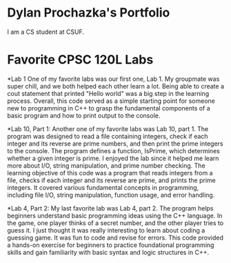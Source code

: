 # Dylan Prochazka's Portfolio

I am a CS student at CSUF. 

# Favorite CPSC 120L Labs
*Lab 1
 One of my favorite labs was our first one, Lab 1. My groupmate was super chill, and we both helped each other learn a lot. Being able to create a cout statement that printed "Hello world" was a big step in the learning process. Overall, this code served as a simple starting point for someone new to programming in C++ to grasp the fundamental components of a basic program and how to print output to the console.

*Lab 10, Part 1:
 Another one of my favorite labs was Lab 10, part 1. The program was designed to read a file containing integers, check if each integer and its reverse are prime numbers, and then print the prime integers to the console. The program defines a function, IsPrime, which determines whether a given integer is prime. I enjoyed the lab since it helped me learn more about I/O, string manipulation, and prime number checking. The learning objective of this code was a program that reads integers from a file, checks if each integer and its reverse are prime, and prints the prime integers. It covered various fundamental concepts in programming, including file I/O, string manipulation, function usage, and error handling.

*Lab 4, Part 2:
 My last favorite lab was Lab 4, part 2. The program helps beginners understand basic programming ideas using the C++ language. In the game, one player thinks of a secret number, and the other player tries to guess it. I just thought it was really interesting to learn about coding a guessing game. It was fun to code and revise for errors. This code provided a hands-on exercise for beginners to practice foundational programming skills and gain familiarity with basic syntax and logic structures in C++.
